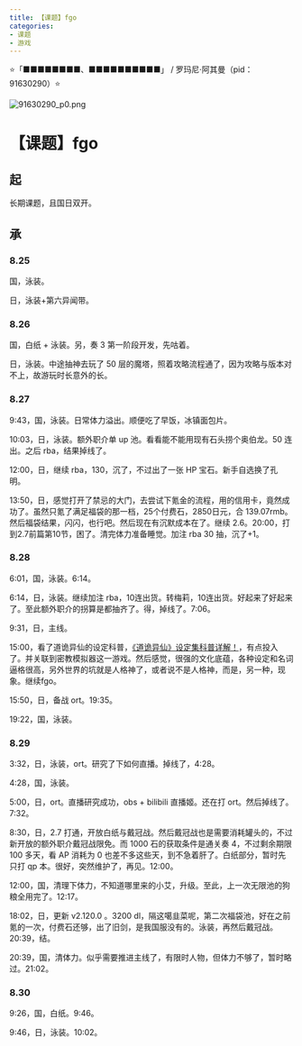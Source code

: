 ```yaml
---
title: 【课题】fgo
categories:
- 课题
- 游戏
---
```


⭐「■■■■■■■■、■■■■■■■■■■」 / 罗玛尼·阿其曼（pid：91630290）⭐

![91630290_p0.png](https://byyw-oss1.oss-cn-hangzhou.aliyuncs.com/img/2025/08/25-fc6ef396b960fff85ef155a3c3b2f27b-91630290_p0.png.webp)



# 【课题】fgo

## 起

长期课题，且国日双开。

## 承

### 8.25

国，泳装。

日，泳装+第六异闻带。

### 8.26

国，白纸 + 泳装。另，奏 3 第一阶段开发，先咕着。

日，泳装。中途抽神去玩了 50 层的魔塔，照着攻略流程通了，因为攻略与版本对不上，故游玩时长意外的长。

### 8.27

9:43，国，泳装。日常体力溢出。顺便吃了早饭，冰镇面包片。

10:03，日，泳装。额外职介单 up 池。看看能不能用现有石头捞个奥伯龙。50 连出。之后 rba，结果掉线了。

12:00，日，继续 rba，130，沉了，不过出了一张 HP 宝石。新手自选换了孔明。

13:50，日，感觉打开了禁忌的大门，去尝试下氪金的流程，用的信用卡，竟然成功了。虽然只氪了满足福袋的那一档，25个付费石，2850日元，合 139.07rmb。然后福袋结果，闪闪，也行吧。然后现在有沉默成本在了。继续 2.6。20:00，打到2.7前篇第10节，困了。清完体力准备睡觉。加注 rba 30 抽，沉了+1。

### 8.28

6:01，国，泳装。6:14。

6:14，日，泳装。继续加注 rba，10连出货。转梅莉，10连出货。好起来了好起来了。至此额外职介的拐算是都抽齐了。得，掉线了。7:06。

9:31，日，主线。

15:00，看了道诡异仙的设定科普，[《道诡异仙》设定集科普详解！](https://www.bilibili.com/video/BV1fy4y1A7vA/?spm_id_from=333.337.search-card.all.click&vd_source=8182477e8efc82ad65b2ff540983f79f)，有点投入了。并关联到密教模拟器这一游戏。然后感觉，很强的文化底蕴，各种设定和名词逼格很高，另外世界的坑就是人格神了，或者说不是人格神，而是，另一种，现象。继续fgo。

15:50，日，备战 ort。19:35。

19:22，国，泳装。

### 8.29

3:32，日，泳装，ort。研究了下如何直播。掉线了，4:28。

4:28，国，泳装。

5:00，日，ort。直播研究成功，obs + bilibili 直播姬。还在打 ort。然后掉线了。7:32。

8:30，日，2.7 打通，开放白纸与戴冠战。然后戴冠战也是需要消耗罐头的，不过新开放的额外职介戴冠战限免。而 1000 石的获取条件是通关奏 4，不过剩余期限 100 多天，看 AP 消耗为 0 也差不多这些天，到不急着肝了。白纸部分，暂时先只打 qp 本。很好，突然维护了，再见。12:00。

12:00，国，清理下体力，不知道哪里来的小艾，升级。至此，上一次无限池的狗粮全用完了。12:17。

18:02，日，更新 v2.120.0 。3200 dl，隔这噶韭菜呢，第二次福袋池，好在之前氪的一次，付费石还够，出了旧剑，是我国服没有的。泳装，再然后戴冠战。20:39，结。

20:39，国，清体力。似乎需要推进主线了，有限时人物，但体力不够了，暂时略过。21:02。

### 8.30

9:26，国，白纸。9:46。

9:46，日，泳装。10:02。
